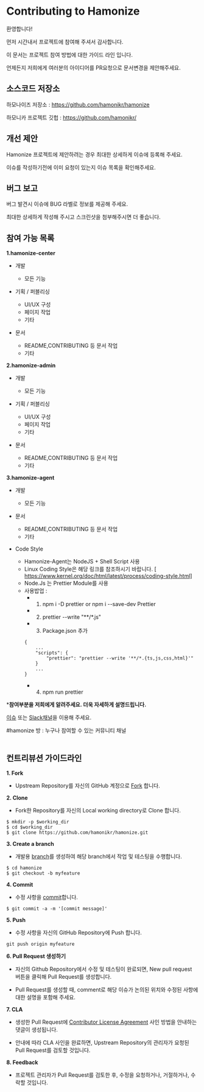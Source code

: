 # Contributing to Hamonize
환영합니다!

먼저 시간내서 프로젝트에 참여해 주셔서 감사합니다.

이 문서는 프로젝트 참여 방법에 대한 가이드 라인 입니다.

언제든지 저희에게 여러분의 아이디어를 PR요청으로 문서변경을 제안해주세요.

## **소스코드 저장소**

하모나이즈 저장소 : 
https://github.com/hamonikr/hamonize

하모니카 프로젝트 깃헙 : https://github.com/hamonikr/

## **개선 제안**
Hamonize 프로젝트에 제안하려는 경우 최대한 상세하게 이슈에 등록해 주세요.

이슈를 작성하기전에 이미 요청이 있는지 이슈 목록을 확인해주세요.

## **버그 보고**
버그 발견시 이슈에 BUG 라벨로 정보를 제공해 주세요.

최대한 상세하게 작성해 주시고 스크린샷을 첨부해주시면 더 좋습니다.

## **참여 가능 목록**

**1.hamonize-center**
* 개발
  * 모든 기능

* 기획 / 퍼블리싱    
  * UI/UX 구성
  * 페이지 작업
  * 기타

* 문서
   * README,CONTRIBUTING 등 문서 작업
   * 기타

**2.hamonize-admin**

* 개발
   * 모든 기능

* 기획 / 퍼블리싱    
  * UI/UX 구성
  * 페이지 작업
  * 기타

* 문서
   * README,CONTRIBUTING 등 문서 작업
   * 기타

**3.hamonize-agent**

* 개발
   * 모든 기능

* 문서
   * README,CONTRIBUTING 등 문서 작업
   * 기타

* Code Style
   * Hamonize-Agent는 NodeJS + Shell Script 사용
    - Linux Coding Style은 해당 링크를 참조하시기 바랍니다.  [ https://www.kernel.org/doc/html/latest/process/coding-style.html]
    - Node.Js 는 Prettier Module를 사용
    - 사용밥업 :  
      - 1. npm i -D prettier or npm i --save-dev Prettier
      - 2. prettier --write "**/*.js"
      - 3. Package.json 추가 
      ```
      {
          ...
          "scripts": {
              "prettier": "prettier --write '**/*.{ts,js,css,html}'"
          }
          ...
      }
      ```
      - 4. npm run prettier

***참여부분을 저희에게 알려주세요. 더욱 자세하게 설명드립니다.**

[이슈](https://github.com/hamonikr/hamonize/issues) 또는 [Slack채널](hamonikr.slack.com)을 이용해 주세요.

#hamonize 방 : 누구나 참여할 수 있는 커뮤니티 채널
</br></br>

## 컨트리뷰션 가이드라인

**1. Fork**

* Upstream Repository를 자신의 GitHub 계정으로 [Fork](https://help.github.com/en/github/getting-started-with-github/fork-a-repo) 합니다.

**2. Clone**

* Fork한 Repository를 자신의 Local working directory로 Clone 합니다.
```text
$ mkdir -p $working_dir
$ cd $working_dir
$ git clone https://github.com/hamonikr/hamonize.git
```

**3. Create a branch**

* 개발용 [branch](https://git-scm.com/book/ko/v2/Git-%EB%B8%8C%EB%9E%9C%EC%B9%98-%EB%B8%8C%EB%9E%9C%EC%B9%98%EB%9E%80-%EB%AC%B4%EC%97%87%EC%9D%B8%EA%B0%80)를 생성하여 해당 branch에서 작업 및 테스팅을 수행합니다.
```text
$ cd hamonize
$ git checkout -b myfeature
```

**4. Commit**

* 수정 사항을 [commit](https://git-scm.com/book/ko/v2/Git%EC%9D%98-%EA%B8%B0%EC%B4%88-%EC%88%98%EC%A0%95%ED%95%98%EA%B3%A0-%EC%A0%80%EC%9E%A5%EC%86%8C%EC%97%90-%EC%A0%80%EC%9E%A5%ED%95%98%EA%B8%B0)합니다.
```text
$ git commit -a -m '[commit message]'
```

**5. Push**

* 수정 사항을 자신의 GitHub Repository에 Push 합니다.
```text
git push origin myfeature
```

**6. Pull Request 생성하기**

* 자신의 Github Repository에서 수정 및 테스팅이 완료되면, New pull request 버튼을 클릭해 Pull Request를 생성합니다.

* Pull Request를 생성할 때, comment로 해당 이슈가 논의된 위치와 수정된 사항에 대한 설명을 포함해 주세요.

**7. CLA**

* 생성한 Pull Request에 [Contributor License Agreement](https://ko.wikipedia.org/wiki/%EA%B8%B0%EC%97%AC%EC%9E%90_%EB%9D%BC%EC%9D%B4%EC%84%A0%EC%8A%A4_%EB%8F%99%EC%9D%98) 사인 방법을 안내하는 댓글이 생성됩니다.

* 안내에 따라 CLA 사인을 완료하면, Upstream Repository의 관리자가 요청된 Pull Request를 검토할 것입니다.

**8. Feedback**

* 프로젝트 관리자가 Pull Request를 검토한 후, 수정을 요청하거나, 거절하거나, 수락할 것입니다.
</br></br>
